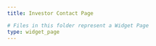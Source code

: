 ```yaml
---
title: Investor Contact Page

# Files in this folder represent a Widget Page
type: widget_page
---
```

